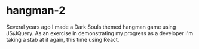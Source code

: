 # hangman-2
Several years ago I made a Dark Souls themed hangman game using JS/JQuery. As an exercise in demonstrating my progress as a developer I'm taking a stab at it again, this time using React. 
